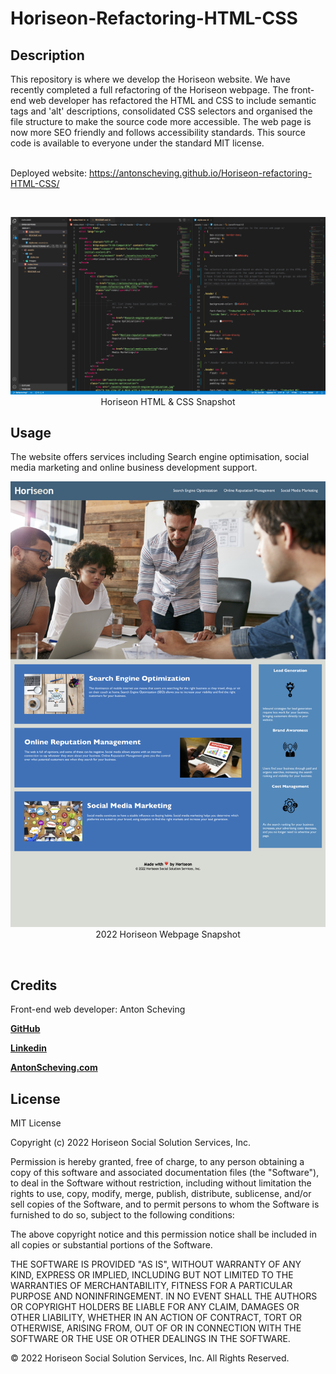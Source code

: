 # Horiseon-Refactoring-HTML-CSS

## Description

This repository is where we develop the Horiseon website. 
We have recently completed a full refactoring of the Horiseon webpage. The front-end web developer has refactored the HTML and CSS to include semantic tags and 'alt' descriptions, consolidated CSS selectors and organised the file structure to make the source code more accessible. The web page is now more SEO friendly and follows accessibility standards. This source code is available to everyone under the standard MIT license.
<br><br>

Deployed website: https://antonscheving.github.io/Horiseon-refactoring-HTML-CSS/

<br>

<p align="center">
  <img alt="Horiseon HTML & CSS Snapshot" [Horiseon HTML & CSS Snapshot] src="assets/images/Horiseon HTML & CSS snapshot.png">
Horiseon HTML & CSS Snapshot
</p>

## Usage

The website offers services including Search engine optimisation, social media marketing and online business development support.

<p align="center">
  <img alt="Horiseon Webpage Snapshot" [Horiseon Webpage Snapshot] src="assets/images/Horiseon Social Solution Services.png">
2022 Horiseon Webpage Snapshot
</p>

<br>

## Credits

Front-end web developer: Anton Scheving <p><strong><a href="https://github.com/AntonScheving">GitHub</a></strong>
<p><strong><a href="https://www.linkedin.com/in/antonscheving/">Linkedin</a></strong>
<p><strong><a href="https://www.antonscheinvg.com/">AntonScheving.com</a></strong>

<br>

## License

MIT License

Copyright (c) 2022 Horiseon Social Solution Services, Inc.

Permission is hereby granted, free of charge, to any person obtaining a copy
of this software and associated documentation files (the "Software"), to deal
in the Software without restriction, including without limitation the rights
to use, copy, modify, merge, publish, distribute, sublicense, and/or sell
copies of the Software, and to permit persons to whom the Software is
furnished to do so, subject to the following conditions:

The above copyright notice and this permission notice shall be included in all
copies or substantial portions of the Software.

THE SOFTWARE IS PROVIDED "AS IS", WITHOUT WARRANTY OF ANY KIND, EXPRESS OR
IMPLIED, INCLUDING BUT NOT LIMITED TO THE WARRANTIES OF MERCHANTABILITY,
FITNESS FOR A PARTICULAR PURPOSE AND NONINFRINGEMENT. IN NO EVENT SHALL THE
AUTHORS OR COPYRIGHT HOLDERS BE LIABLE FOR ANY CLAIM, DAMAGES OR OTHER
LIABILITY, WHETHER IN AN ACTION OF CONTRACT, TORT OR OTHERWISE, ARISING FROM,
OUT OF OR IN CONNECTION WITH THE SOFTWARE OR THE USE OR OTHER DEALINGS IN THE
SOFTWARE.


© 2022 Horiseon Social Solution Services, Inc. All Rights Reserved.
